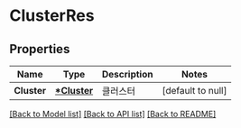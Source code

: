 # ClusterRes

## Properties
Name | Type | Description | Notes
------------ | ------------- | ------------- | -------------
**Cluster** | **[*Cluster](Cluster.md)** | 클러스터 | [default to null]

[[Back to Model list]](../README.md#documentation-for-models) [[Back to API list]](../README.md#documentation-for-api-endpoints) [[Back to README]](../README.md)


